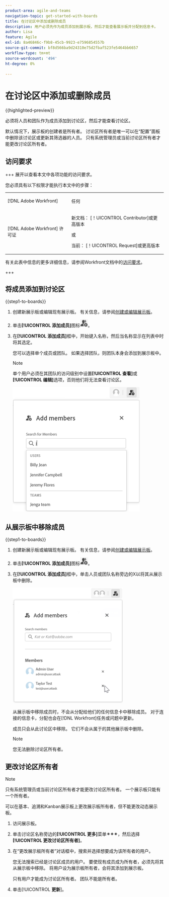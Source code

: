 ```yaml
---
product-area: agile-and-teams
navigation-topic: get-started-with-boards
title: 在讨论区中添加或删除成员
description: 用户必须先作为成员添加到展示板，然后才能查看展示板并分配到信息卡。
author: Lisa
feature: Agile
exl-id: 8a46846c-f9b8-45cb-9923-e7596854557b
source-git-commit: bf8d566ba9d24310e75d2fbaf523fe5464bb6657
workflow-type: tm+mt
source-wordcount: '494'
ht-degree: 0%

---
```


# 在讨论区中添加或删除成员

{{highlighted-preview}}

必须将人员和团队作为成员添加到讨论区，然后才能查看讨论区。

默认情况下，展示板的创建者是所有者。 讨论区所有者是唯一可以在“配置”面板中删除该讨论区或更新其筛选器的人员。 <span class="preview">只有系统管理员或当前讨论区所有者才能更改讨论区所有者。</span>

## 访问要求

+++ 展开以查看本文中各项功能的访问要求。

您必须具有以下权限才能执行本文中的步骤：

<table style="table-layout:auto"> 
 <col> 
 <col> 
 <tbody> 
  <tr> 
   <td role="rowheader">[!DNL Adobe Workfront]</td> 
   <td> <p>任何</p> </td> 
  </tr> 
  <tr> 
   <td role="rowheader">[!DNL Adobe Workfront] 许可证</td> 
   <td> 
   <p>新文档： [！UICONTROL Contributor]或更高版本</p> 
   <p>或</p>
   <p>当前： [！UICONTROL Request]或更高版本</p>
   </td> 
  </tr> 
 </tbody> 
</table>

有关此表中信息的更多详细信息，请参阅Workfront文档中的[访问要求](/help/quicksilver/administration-and-setup/add-users/access-levels-and-object-permissions/access-level-requirements-in-documentation.md)。

+++

## 将成员添加到讨论区

{{step1-to-boards}}

1. 创建新展示板或编辑现有展示板。 有关信息，请参阅[创建或编辑展示板](../../agile/get-started-with-boards/create-edit-board.md)。
1. 单击&#x200B;**[!UICONTROL 添加成员]**&#x200B;图标![添加成员](assets/boards-addmember-spectrum-25x25.png)。
1. 在&#x200B;**[!UICONTROL 添加成员]**&#x200B;框中，开始键入名称，然后当名称显示在列表中时将其选定。

   您可以选择单个成员或团队。 如果选择团队，则团队本身会添加到展示板中。

   >[!NOTE]
   >
   >单个用户必须在其团队的访问级别中设置&#x200B;**[!UICONTROL 查看]**&#x200B;或&#x200B;**[!UICONTROL 编辑]**&#x200B;选项，否则他们将无法查看讨论区。


   ![将成员添加到讨论区](assets/boards-add-members.png)

## 从展示板中移除成员

{{step1-to-boards}}

1. 创建新展示板或编辑现有展示板。 有关信息，请参阅[创建或编辑展示板](../../agile/get-started-with-boards/create-edit-board.md)。
1. 单击&#x200B;**[!UICONTROL 添加成员]**&#x200B;图标![添加成员](assets/boards-addmember-spectrum-25x25.png)。
1. 在&#x200B;**[!UICONTROL 添加成员]**&#x200B;框中，单击人员或团队名称旁边的X以将其从展示板中删除。

   ![从讨论区中删除成员](assets/boards-remove-member-from-board-350x367.png)

   从展示板中移除成员时，不会从分配给他们的任何信息卡中移除成员。 对于连接的信息卡，分配也会在[!DNL Workfront]任务或问题中更新。

   成员只会从此讨论区中移除。 它们不会从属于的其他展示板中删除。

   >[!NOTE]
   >
   >您无法删除讨论区所有者。

<div class="preview">

## 更改讨论区所有者

>[!NOTE]
>
>只有系统管理员或当前讨论区所有者才能更改讨论区所有者。 一个展示板只能有一个所有者。
>
>可以在基本、追溯和Kanban展示板上更改展示板所有者，但不能更改动态展示板。

1. 访问展示板。
1. 单击讨论区名称旁边的&#x200B;**[!UICONTROL 更多]**&#x200B;菜单![更多菜单](assets/more-icon-spectrum.png)，然后选择&#x200B;**[!UICONTROL 更改讨论区所有者]**。
1. 在“更改展示板所有者”对话框中，搜索并选择想要成为该所有者的用户。

   您无法搜索已经是讨论区成员的用户。 要使现有成员成为所有者，必须先将其从展示板中移除。 将用户设为展示板所有者，会将其添加到展示板。

   只有用户才能成为讨论区所有者。 团队不能是所有者。

1. 单击&#x200B;[!UICONTROL **更新**]。

</div>
